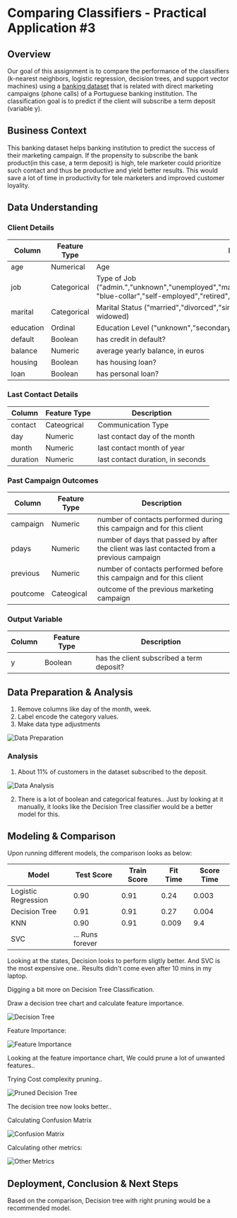 # Comparing Classifiers - Practical Application #3

## Overview

Our goal of this assignment is to compare the performance of the classifiers (k-nearest neighbors, logistic regression, decision trees, and support vector machines) using a [banking dataset](https://archive.ics.uci.edu/dataset/222/bank+marketing) that is related with direct marketing campaigns (phone calls) of a Portuguese banking institution. The classification goal is to predict if the client will subscribe a term deposit (variable y).

## Business Context

This banking dataset helps banking institution to predict the success of their marketing campaign. If the propensity to subscribe the bank product(in this case, a term deposit) is high, tele marketer could prioritize such contact  and thus be productive and yield better results. This would save a lot of time in productivity for tele marketers and improved customer loyality. 

## Data Understanding

### Client Details

| Column      | Feature Type | Description
| ----------- | ----------- | -----------
| age      | Numerical       | Age
| job   |  Categorical | Type of Job ("admin.","unknown","unemployed","management","housemaid","entrepreneur","student", "blue-collar","self-employed","retired","technician","services")  
| marital   |  Categorical | Marital Status ("married","divorced","single"; note: "divorced" means divorced or widowed)
| education   |  Ordinal | Education Level ("unknown","secondary","primary","tertiary")
| default   |  Boolean | has credit in default?
| balance   |  Numeric | average yearly balance, in euros
| housing   |  Boolean | has housing loan? 
| loan   |  Boolean | has personal loan? 

### Last Contact Details
| Column      | Feature Type | Description
| ----------- | ----------- | -----------
| contact      | Cateogrical       | Communication Type
| day   |  Numeric | last contact day of the month
| month   |  Numeric | last contact month of year
| duration   |  Numeric | last contact duration, in seconds

### Past Campaign Outcomes
| Column      | Feature Type | Description
| ----------- | ----------- | -----------
| campaign      | Numeric       | number of contacts performed during this campaign and for this client
| pdays   |  Numeric | number of days that passed by after the client was last contacted from a previous campaign
| previous   |  Numeric | number of contacts performed before this campaign and for this client
| poutcome   |  Cateogical | outcome of the previous marketing campaign

### Output Variable 

| Column      | Feature Type | Description
| ----------- | ----------- | -----------
| y      | Boolean       | has the client subscribed a term deposit? 

## Data Preparation & Analysis

1. Remove columns like day of the month, week.
2. Label encode the category values.
3. Make data type adjustments

![Data Preparation](images/Data_Prep.png)

### Analysis

1. About 11% of customers in the dataset subscribed to the deposit.

![Data Analysis](images/Acceptance_Proportions.png)

2. There is a lot of boolean and categorical features.. Just by looking at it manually, it looks like the Decision Tree classifier would be a better model for this.

## Modeling & Comparison

Upon running different models, the comparison looks as below:

| Model | Test Score | Train Score | Fit Time | Score Time
| ----- | ---------- | ----------- | -------- | ----------
| Logistic Regression | 0.90 | 0.91 | 0.24 | 0.003
| Decision Tree | 0.91 | 0.91 | 0.27 | 0.004
| KNN | 0.90 | 0.91 | 0.009 | 9.4
| SVC | ... Runs forever |

Looking at the states, Decision looks to perform sligtly better. And SVC is the most expensive one.. Results didn't come even after 10 mins in my laptop.

Digging a bit more on Decision Tree Classification.

Draw a decision tree chart and calculate feature importance.

![Decision Tree](images/decision_tree.png)

Feature Importance:

![Feature Importance](images/feature_importance.png)

Looking at the feature importance chart, We could prune a lot of unwanted features..

Trying Cost complexity pruning..

![Pruned Decision Tree](images/decision_tree_pruned.png)

The decision tree now looks better..

Calculating Confusion Matrix

![Confusion Matrix](images/confusion_matrix.png)

Calculating other metrics:

![Other Metrics](images/Other_metrics.png)

## Deployment, Conclusion & Next Steps

Based on the comparison, Decision tree with right pruning would be a recommended model. 

